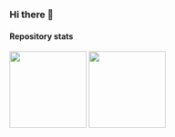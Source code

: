 ### Hi there 👋

#### Repository stats

<div>
  <img height="135px" src="https://github-readme-stats.vercel.app/api?username=nichtmetall&theme=nord&show_icons=true&hide_title=trze&hide_border=true&hide_rank=false&include_all_commits=true&count_private=true&line_height=21">
  <img height="135px" src="https://github-readme-stats.vercel.app/api/top-langs/?username=nichtmetall&theme=nord&&hide_title=true&hide_border=true&layout=compact&count_private=true&langs_count=8">
</div>
